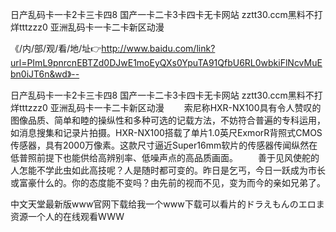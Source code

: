 日产乱码卡一卡2卡三卡四8
国产一卡二卡3卡四卡无卡网站
zztt30.ccm黑料不打烊tttzzz0
亚洲乱码卡一卡二卡新区动漫


《/内/部/观/看/地/址👉http://www.baidu.com/link?url=PImL9pnrcnEBTZd0DJwE1moEyQXs0YpuTA91QfbU6RL0wbkiFlNcvMuEbn0iJT6n&wd》--

日产乱码卡一卡2卡三卡四8
国产一卡二卡3卡四卡无卡网站
zztt30.ccm黑料不打烊tttzzz0
亚洲乱码卡一卡二卡新区动漫
　　索尼称HXR-NX100具有令人赞叹的图像品质、简单和睦的操纵性和多种可选的记载方法，不妨符合普遍的专科运用，如消息搜集和记录片拍摄。HXR-NX100搭载了单片1.0英尺ExmorR背照式CMOS传感器，具有2000万像素。这款尺寸逼近Super16mm软片的传感器传闻纵然在低普照前提下也能供给高辨别率、低噪声点的高品质画面。
　　善于见风使舵的人怎能不学此虫如此高技呢？人是随时都可变的。昨日是乞丐，今日一跃成为市长或富豪什么的。你的态度能不变吗？由先前的视而不见，变为而今的亲如兄弟了。





中文天堂最新版www官网下载给我一个www下载可以看片的ドラえもんのエロま资源一个人的在线观看WWW
